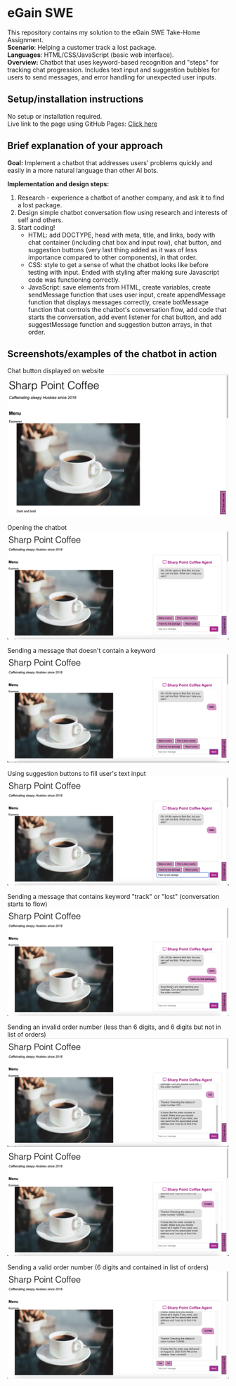 # eGain SWE
This repository contains my solution to the eGain SWE Take-Home Assignment. \
**Scenario**: Helping a customer track a lost package. \
**Languages**: HTML/CSS/JavaScript (basic web interface). \
**Overview:** Chatbot that uses keyword-based recognition and "steps" for tracking chat progression. Includes text input and suggestion bubbles for users to send messages, and error handling for unexpected user inputs.

## Setup/installation instructions
No setup or installation required. \
Live link to the page using GitHub Pages: [Click here](https://www.google.com "Sharp Point Coffee")

## Brief explanation of your approach
**Goal:** Implement a chatbot that addresses users' problems quickly and easily in a more natural language than other AI bots.

**Implementation and design steps:**
1. Research - experience a chatbot of another company, and ask it to find a lost package.
2. Design simple chatbot conversation flow using research and interests of self and others.
3. Start coding!
    - HTML: add DOCTYPE, head with meta, title, and links, body with chat container (including chat box and input row), chat button, and suggestion buttons (very last thing added as it was of less importance compared to other components), in that order.
    - CSS: style to get a sense of what the chatbot looks like before testing with input. Ended with styling after making sure Javascript code was functioning correctly.
    - JavaScript: save elements from HTML, create variables, create sendMessage function that uses user input, create appendMessage function that displays messages correctly, create botMessage function that controls the chatbot's conversation flow, add code that starts the conversation, add event listener for chat button, and add suggestMessage function and suggestion button arrays, in that order.

## Screenshots/examples of the chatbot in action
Chat button displayed on website \
![alt text](img/display-chat-button.png "Viewing chat button")

Opening the chatbot \
![alt text](img/opening-chat.png "Opening the chatbot")

Sending a message that doesn't contain a keyword \
![alt text](img/without-keyword.png "Sending message without keyword")

Using suggestion buttons to fill user's text input \
![alt text](img/suggest-button.png "Fill input with suggestion button") 

Sending a message that contains keyword "track" or "lost" (conversation starts to flow) \
![alt text](img/with-keyword.png "Sending message with keyword")

Sending an invalid order number (less than 6 digits, and 6 digits but not in list of orders) \
![alt text](img/invalid-order-num3.png "Sending 3-digit order number") \
![alt text](img/invalid-order-num6.png "Sending invalid 6-digit order number")

Sending a valid order number (6 digits and contained in list of orders) \
![alt text](img/valid-order-num.png "Sending valid order number")